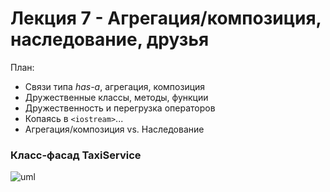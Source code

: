 # Лекция 7 - Агрегация/композиция, наследование, друзья

План:

* Связи типа *has-a*, агрегация, композиция
* Дружественные классы, методы, функции
* Дружественность и перегрузка операторов
* Копаясь в ```<iostream>```...
* Агрегация/композиция vs. Наследование


### Класс-фасад TaxiService


![uml](https://github.com/ar1st0crat/CppCourse/blob/master/Lectures/Lec07%20-%20Composition%20over%20Inheritance%20and%20Friends/uml.png)
